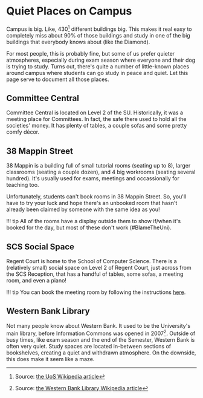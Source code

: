 # Quiet Places on Campus

Campus is big. Like, 430[^1] different buildings big. This makes it real easy to completely miss about 90% of those buildings and study in one of the big buildings that everybody knows about (like the Diamond).

For most people, this is probably fine, but some of us prefer quieter atmospheres, especially during exam season where everyone and their dog is trying to study. Turns out, there's quite a number of little-known places around campus where students can go study in peace and quiet. Let this page serve to document all those places.

## Committee Central

Committee Central is located on Level 2 of the SU. Historically, it was a meeting place for Committees. In fact, the safe there used to hold all the societies' money. It has plenty of tables, a couple sofas and some pretty comfy décor. 

## 38 Mappin Street

38 Mappin is a building full of small tutorial rooms (seating up to 8), larger classrooms (seating a couple dozen), and 4 big workrooms (seating several hundred). It's usually used for exams, meetings and occassionally for teaching too.

Unfortunately, students can't book rooms in 38 Mappin Street. So, you'll have to try your luck and hope there's an unbooked room that hasn't already been claimed by someone with the same idea as you!

!!! tip
    All of the rooms have a display outside them to show if/when it's booked for the day, but most of these don't work (#BlameTheUni).

## SCS Social Space

Regent Court is home to the School of Computer Science. There is a (relatively small) social space on Level 2 of Regent Court, just across from the SCS Reception, that has a handful of tables, some sofas, a meeting room, and even a piano!

!!! tip
    You can book the meeting room by following the instructions [here](/docs/support/tipsort/tips/meeting-rooms.md).

## Western Bank Library

Not many people know about Western Bank. It used to be the University's main library, before Information Commons was opened in 2007[^2]. Outside of busy times, like exam season and the end of the Semester, Western Bank is often very quiet. Study spaces are located in-between sections of bookshelves, creating a quiet and withdrawn atmosphere. On the downside, this does make it seem like a maze.

[^1]: Source: [the UoS Wikipedia article](https://en.wikipedia.org/wiki/University_of_Sheffield)
[^2]: Source: [the Western Bank Library Wikipedia article](https://en.wikipedia.org/wiki/Western_Bank_Library)